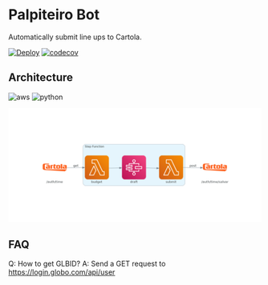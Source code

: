 # Palpiteiro Bot
Automatically submit line ups to Cartola.

[![Deploy](https://github.com/matheusccouto/palpiteiro-bot/actions/workflows/deploy.yml/badge.svg)](https://github.com/matheusccouto/palpiteiro-bot/actions/workflows/deploy.yml)
[![codecov](https://codecov.io/github/matheusccouto/palpiteiro-bot/branch/main/graph/badge.svg?token=dlm1tXHh3K)](https://codecov.io/github/matheusccouto/palpiteiro-bot)

## Architecture
![aws](https://img.shields.io/badge/Amazon_AWS-FF9900?logo=amazonaws&logoColor=white)
![python](https://img.shields.io/badge/Python-FFD43B?logo=python&logoColor=blue)

![architecture](diagrams/architecture.png)

## FAQ
Q: How to get GLBID?
A: Send a GET request to https://login.globo.com/api/user